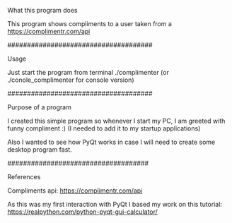 What this program does

This program shows compliments to a user taken from a https://complimentr.com/api

#####################################

Usage

Just start the program from terminal ./complimenter
(or ./conole_complimenter for console version)

#####################################

Purpose of a program

I created this simple program so whenever I start my PC, I am greeted
with funny compliment :) (I needed to add it to my startup applications)

Also I wanted to see how PyQt works in case I will need to create some
desktop program fast.

####################################

References

Compliments api:
https://complimentr.com/api

As this was my first interaction with PyQt I based my work on this tutorial:
https://realpython.com/python-pyqt-gui-calculator/
